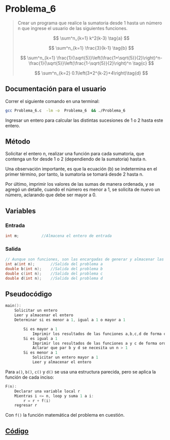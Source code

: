 #     Problema_6

> Crear un programa que realice la sumatoria desde 1 hasta un número n que ingrese el usuario de las siguientes funciones.
> 
>   $$
>       \sum^n_{k=1} k^2(k-3) \tag{a}
>   $$
> 
>   $$
>       \sum^n_{k=1} \frac{3}{k-1} \tag{b}
>   $$
>
>   $$
>       \sum^n_{k=1} \frac{1}{\sqrt{5}}\left(\frac{1+\sqrt{5}}{2}\right)^n-\frac{1}{\sqrt{5}}\left(\frac{1-\sqrt{5}}{2}\right)^n \tag{c}
>   $$
> 
>   $$
>       \sum^n_{k=2} 0.1\left(3*2^{k-2}+4\right)\tag{d}
>   $$


##    Documentación para el usuario

Correr el siguiente comando en una terminal:

```bash
gcc Problema_6.c  -lm -o  Problema_6  && ./Problema_6
```

Ingresar un entero para calcular las distintas sucesiones de 1 o 2 hasta este entero.

##    Método

Solicitar el entero n, realizar una función para cada sumatoria, que contenga un for desde 1 o 2 (dependiendo de la sumatoria) hasta n.

Una observación importante, es que la ecuación (b) se indetermina en el primer término, por tanto, la sumatoria se tomará desde 2 hasta n.

Por último, imprimir los valores de las sumas de manera ordenada, y se agregó un detalle, cuando el número es menor a 1, se solicita de nuevo un número, aclarando que debe ser mayor a 0.

##    Variables

###   Entrada

```c
int m;          //Almacena el entero de entrada
```

###   Salida

```c
// Aunque son funciones, son las encargadas de generar y almacenar las salidas. 
int a(int n);       //Salida del problema a
double b(int n);    //Salida del problema b
double c(int n);    //Salida del problema c
double d(int n);    //Salida del problema d
```

##    Pseudocódigo

```c
main():
    Solicitar un entero
    Leer y almacenar el entero
    Determinar si es menor a 1, igual a 1 o mayor a 1

        Si es mayor a 1
            Imprimir los resultados de las funciones a,b,c,d de forma ordenada
        Si es igual a 1
            Imprimir los resultados de las funciones a y c de forma ordenada
            Aclarar que par b y d se necesita un n > 1
        Si es menor a 1
            Solicitar un entero mayor a 1
            Leer y almacenar el entero
```

Para `a()`, `b()`, `c()` y `d()` se usa una estructura parecida, pero se aplica la función de cada inciso:

```c
F(n):
    Declarar una variable local r
    Mientras i <= n, loop y suma 1 a i:
        r = r + f(i)
    regresar r
```

Con `f()` la función matemática del problema en cuestión.

##    [Código](Problema_6.c)
